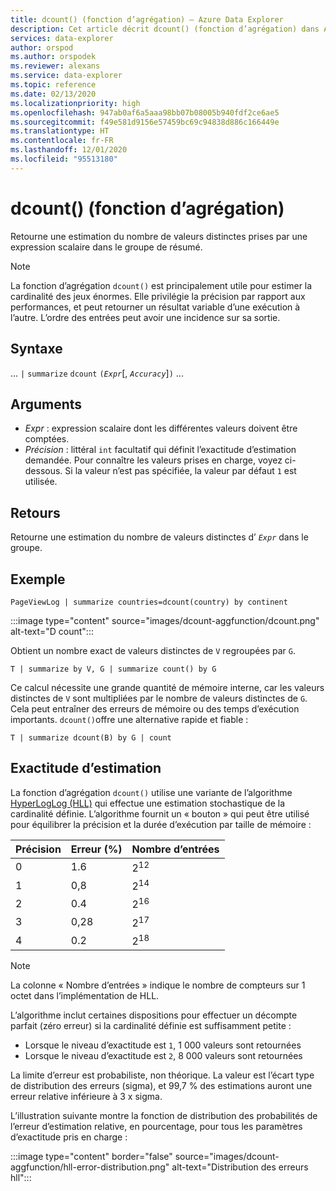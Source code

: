 ```yaml
---
title: dcount() (fonction d’agrégation) – Azure Data Explorer
description: Cet article décrit dcount() (fonction d’agrégation) dans Azure Data Explorer.
services: data-explorer
author: orspod
ms.author: orspodek
ms.reviewer: alexans
ms.service: data-explorer
ms.topic: reference
ms.date: 02/13/2020
ms.localizationpriority: high
ms.openlocfilehash: 947ab0af6a5aaa98bb07b08005b940fdf2ce6ae5
ms.sourcegitcommit: f49e581d9156e57459bc69c94838d886c166449e
ms.translationtype: HT
ms.contentlocale: fr-FR
ms.lasthandoff: 12/01/2020
ms.locfileid: "95513180"
---
```

# <a name="dcount-aggregation-function"></a>dcount() (fonction d’agrégation)

Retourne une estimation du nombre de valeurs distinctes prises par une expression scalaire dans le groupe de résumé.

> [!NOTE]
> La fonction d’agrégation `dcount()` est principalement utile pour estimer la cardinalité des jeux énormes. Elle privilégie la précision par rapport aux performances, et peut retourner un résultat variable d’une exécution à l’autre. L’ordre des entrées peut avoir une incidence sur sa sortie.

## <a name="syntax"></a>Syntaxe

... `|` `summarize` `dcount` `(`*`Expr`*[, *`Accuracy`*]`)` ...

## <a name="arguments"></a>Arguments

* *Expr* : expression scalaire dont les différentes valeurs doivent être comptées.
* *Précision* : littéral `int` facultatif qui définit l’exactitude d’estimation demandée. Pour connaître les valeurs prises en charge, voyez ci-dessous. Si la valeur n’est pas spécifiée, la valeur par défaut `1` est utilisée.

## <a name="returns"></a>Retours

Retourne une estimation du nombre de valeurs distinctes d’ *`Expr`* dans le groupe.

## <a name="example"></a>Exemple

```kusto
PageViewLog | summarize countries=dcount(country) by continent
```

:::image type="content" source="images/dcount-aggfunction/dcount.png" alt-text="D count":::

Obtient un nombre exact de valeurs distinctes de `V` regroupées par `G`.

```kusto
T | summarize by V, G | summarize count() by G
```

Ce calcul nécessite une grande quantité de mémoire interne, car les valeurs distinctes de `V` sont multipliées par le nombre de valeurs distinctes de `G`.
Cela peut entraîner des erreurs de mémoire ou des temps d’exécution importants. 
`dcount()`offre une alternative rapide et fiable :

```kusto
T | summarize dcount(B) by G | count
```

## <a name="estimation-accuracy"></a>Exactitude d’estimation

La fonction d’agrégation `dcount()` utilise une variante de l’algorithme [HyperLogLog (HLL)](https://en.wikipedia.org/wiki/HyperLogLog) qui effectue une estimation stochastique de la cardinalité définie. L’algorithme fournit un « bouton » qui peut être utilisé pour équilibrer la précision et la durée d’exécution par taille de mémoire :

|Précision|Erreur (%)|Nombre d’entrées   |
|--------|---------|--------------|
|       0|      1.6|2<sup>12</sup>|
|       1|      0,8|2<sup>14</sup>|
|       2|      0.4|2<sup>16</sup>|
|       3|     0,28|2<sup>17</sup>|
|       4|      0.2|2<sup>18</sup>|

> [!NOTE]
> La colonne « Nombre d’entrées » indique le nombre de compteurs sur 1 octet dans l’implémentation de HLL.

L’algorithme inclut certaines dispositions pour effectuer un décompte parfait (zéro erreur) si la cardinalité définie est suffisamment petite :
* Lorsque le niveau d’exactitude est `1`, 1 000 valeurs sont retournées
* Lorsque le niveau d’exactitude est `2`, 8 000 valeurs sont retournées

La limite d’erreur est probabiliste, non théorique. La valeur est l’écart type de distribution des erreurs (sigma), et 99,7 % des estimations auront une erreur relative inférieure à 3 x sigma.

L’illustration suivante montre la fonction de distribution des probabilités de l’erreur d’estimation relative, en pourcentage, pour tous les paramètres d’exactitude pris en charge :

:::image type="content" border="false" source="images/dcount-aggfunction/hll-error-distribution.png" alt-text="Distribution des erreurs hll":::
